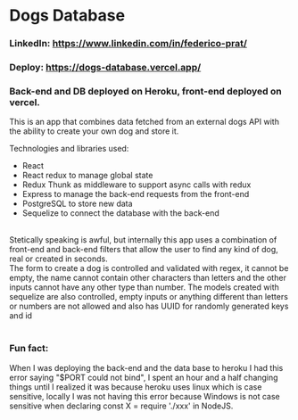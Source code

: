 # Dogs Database

### LinkedIn: https://www.linkedin.com/in/federico-prat/
### Deploy: https://dogs-database.vercel.app/
### Back-end and DB deployed on Heroku, front-end deployed on vercel.
This is an app that combines data fetched from an external dogs API with the ability to create your own dog and store it. <br>

Technologies and libraries used: <br>
  - React <br>
  - React redux to manage global state <br>
  - Redux Thunk as middleware to support async calls with redux <br>
  - Express to manage the back-end requests from the front-end
  - PostgreSQL to store new data <br>
  - Sequelize to connect the database with the back-end <br>
<br>
Stetically speaking is awful, but internally this app uses a combination of front-end and back-end filters that allow the user to find any kind of dog, real or created in seconds. <br>
  The form to create a dog is controlled and validated with regex,  it cannot be empty, the name cannot contain other characters than letters and the other inputs cannot have any other type than number.
  The models created with sequelize are also controlled, empty inputs or anything different than letters or numbers are not allowed and also has UUID for randomly generated keys and id
  <br>
<br>

### Fun fact: 
When I was deploying the back-end and the data base to heroku I had this error saying "$PORT could not bind", I spent an hour and a half changing things until I realized it was because heroku uses linux which is case sensitive, locally I was not having this error because Windows is not case sensitive when declaring const X = require './xxx' in NodeJS.
